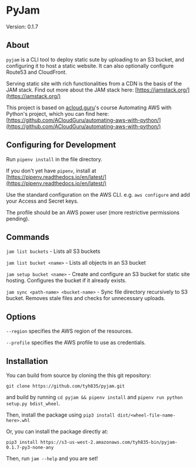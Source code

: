 # PyJam

Version: 0.1.7

## About

`pyjam` is a CLI tool to deploy static sute by uploading to an S3 bucket, and configuring it to host a static website. It can also optionally configure Route53 and CloudFront.

Serving static site with rich functionalities from a CDN is the basis of the JAM stack. Find out more about the JAM stack here: [https://jamstack.org/](https://jamstack.org/)

This project is based on [acloud.guru](acloud.guru)'s course Automating AWS with Python's project, which you can find here: [https://github.com/ACloudGuru/automating-aws-with-python/](https://github.com/ACloudGuru/automating-aws-with-python/)

## Configuring for Development

Run `pipenv install` in the file directory.

If you don't yet have `pipenv`, install at [https://pipenv.readthedocs.io/en/latest/](https://pipenv.readthedocs.io/en/latest/)

Use the standard configuration on the AWS CLI. e.g. `aws configure` and add your Access and Secret keys.

The profile should be an AWS power user (more restrictive permissions pending).

## Commands

`jam list buckets` - Lists all S3 buckets

`jam list bucket <name>` - Lists all objects in an S3 bucket

`jam setup bucket <name>` - Create and configure an S3 bucket for static site hosting. Configures the bucket if it already exists.

`jam sync <path-name> <bucket-name>` - Sync file directory recursively to S3 bucket. Removes stale files and checks for unnecessary uploads.

## Options

`--region` specifies the AWS region of the resources.

`--profile` specifies the AWS profile to use as credentials.

## Installation

You can build from source by cloning the this git repository:

`git clone https://github.com/tyh835/pyjam.git`

and build by running `cd pyjam && pipenv install` and `pipenv run python setup.py bdist_wheel`.

Then, install the package using `pip3 install dist/<wheel-file-name-here>.whl`

Or, you can install the package directly at:

`pip3 install https://s3-us-west-2.amazonaws.com/tyh835-bin/pyjam-0.1.7-py3-none-any`

Then, run `jam --help` and you are set!